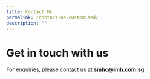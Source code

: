 ```yaml
---
title: Contact Us
permalink: /contact-us-customised/
description: ""
---
```

# Get in touch with us
For enquiries, please contact us at **smhc@imh.com.sg**